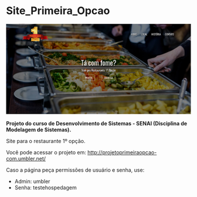 # Site_Primeira_Opcao

![Print da tela inicial](midia/primeira-opcao.png?raw=true "Print do começo da homepage")


**Projeto do curso de Desenvolvimento de Sistemas - SENAI (Disciplina de Modelagem de Sistemas).**

Site para o restaurante 1º opção.

Você pode acessar o projeto em:
http://projetoprimeiraopcao-com.umbler.net/

Caso a página peça permissões de usuário e senha, use:
- Admin: umbler
- Senha: testehospedagem

